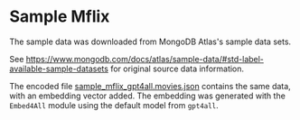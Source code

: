 
# Sample Mflix

The sample data was downloaded from MongoDB Atlas's sample data sets.

See https://www.mongodb.com/docs/atlas/sample-data/#std-label-available-sample-datasets for original source data information.


The encoded file [sample_mflix_gpt4all.movies.json](sample_mflix_gpt4all.movies.json "Encoded file") contains the same data, with an embedding vector added. The embedding was generated with the `Embed4All` module using the default model from `gpt4all`.
